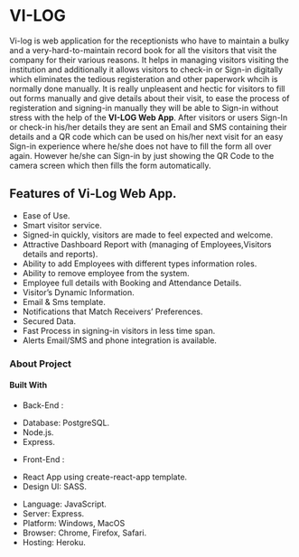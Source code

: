 # VI-LOG
Vi-log is web application for the receptionists who have to maintain a bulky and a very-hard-to-maintain record book for all the visitors that visit the company for their various reasons. It helps in managing visitors visiting the institution and additionally it allows visitors to check-in or Sign-in digitally which eliminates the tedious registeration and other paperwork whcih is normally done manually. 
It is really unpleasent and hectic for visitors to fill out forms manually and give details about their visit, to ease the process of registeration and signing-in manually they will be able to Sign-in without stress with the help of the **VI-LOG Web App**.
After visitors or users Sign-In or check-in his/her details they are sent an Email and SMS containing their details and a QR code which can be used on his/her next visit for an easy Sign-in experience where he/she does not have to fill the form all over again. However he/she can Sign-in by just showing the QR Code to the camera screen which then fills the form automatically.

## Features of Vi-Log Web App.
* Ease of Use.
* Smart visitor service.
* Signed-in quickly, visitors are made to feel expected and welcome.
* Attractive Dashboard Report with (managing of Employees,Visitors details and reports).
* Ability to add Employees with different types information roles.
* Ability to remove employee from the system.
* Employee full details with Booking and Attendance Details.
* Visitor’s Dynamic Information.
* Email & Sms template.
* Notifications that Match Receivers’ Preferences.
* Secured Data.
* Fast Process in signing-in visitors in less time span.
* Alerts Email/SMS and phone integration is available.

### About Project
#### Built With
* Back-End :
- Database: PostgreSQL.
- Node.js.
- Express.

* Front-End :
- React App using create-react-app template.
- Design UI: SASS.

* Language: JavaScript.
* Server: Express.
* Platform: Windows, MacOS
* Browser: Chrome, Firefox, Safari.
* Hosting: Heroku.

